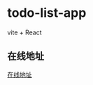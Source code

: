 <!--
 * @Author: luoxi
 * @LastEditTime: 2022-01-24 22:28:46
 * @LastEditors: your name
 * @Description: 
-->
# todo-list-app  
vite + React 

## 在线地址
[在线地址](https://naughty-bassi-e0338b.netlify.app/)